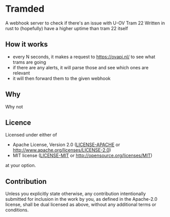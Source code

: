 # Tramded
A webhook server to check if there's an issue with U-OV Tram 22
Written in rust to (hopefully) have a higher uptime than tram 22 itself

## How it works
 - every N seconds, it makes a request to https://ovapi.nl/ to see what trams are going
 - if there are any alerts, it will parse those and see which ones are relevant
 - it will then forward them to the given webhook

## Why
Why not

## Licence
Licensed under either of

 * Apache License, Version 2.0
   ([LICENSE-APACHE](LICENSE-APACHE) or http://www.apache.org/licenses/LICENSE-2.0)
 * MIT license
   ([LICENSE-MIT](LICENSE-MIT) or http://opensource.org/licenses/MIT)

at your option.

## Contribution
Unless you explicitly state otherwise, any contribution intentionally submitted
for inclusion in the work by you, as defined in the Apache-2.0 license, shall be
dual licensed as above, without any additional terms or conditions.
